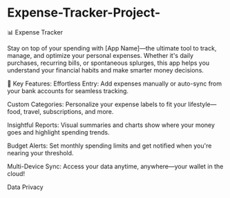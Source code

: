 # Expense-Tracker-Project-

📊 Expense Tracker 

Stay on top of your spending with [App Name]—the ultimate tool to track, manage, and optimize your personal expenses. Whether it's daily purchases, recurring bills, or spontaneous splurges, this app helps you understand your financial habits and make smarter money decisions.

🧾 Key Features:
Effortless Entry: Add expenses manually or auto-sync from your bank accounts for seamless tracking.

Custom Categories: Personalize your expense labels to fit your lifestyle—food, travel, subscriptions, and more.

Insightful Reports: Visual summaries and charts show where your money goes and highlight spending trends.

Budget Alerts: Set monthly spending limits and get notified when you're nearing your threshold.

Multi-Device Sync: Access your data anytime, anywhere—your wallet in the cloud!

Data Privacy
